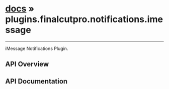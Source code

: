 # [docs](index.md) » plugins.finalcutpro.notifications.imessage
---

iMessage Notifications Plugin.

## API Overview

## API Documentation

